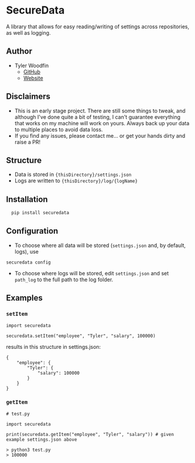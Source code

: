 # SecureData
A library that allows for easy reading/writing of settings across repositories, as well as logging.

## Author
- Tyler Woodfin
    - [GitHub](https://www.github.com/tylerjwoodfin)
    - [Website](http://tyler.cloud)

## Disclaimers
- This is an early stage project. There are still some things to tweak, and although I've done quite a bit of testing, I can't guarantee everything that works on my machine will work on yours. Always back up your data to multiple places to avoid data loss.
- If you find any issues, please contact me... or get your hands dirty and raise a PR!

## Structure

- Data is stored in `{thisDirectory}/settings.json`
- Logs are written to `{thisDirectory}/log/{logName}`

## Installation

```bash
  pip install securedata
```
## Configuration
- To choose where all data will be stored (`settings.json` and, by default, logs), use
```
securedata config
```

- To choose where logs will be stored, edit `settings.json` and set `path_log` to the full path to the log folder.

## Examples

### `setItem`
```
import securedata

securedata.setItem("employee", "Tyler", "salary", 100000)
```

results in this structure in settings.json:

```
{
    "employee": {
        "Tyler": {
            "salary": 100000
        }
    }
}
```

### `getItem`
```
# test.py

import securedata

print(securedata.getItem("employee", "Tyler", "salary")) # given example settings.json above
```

```
> python3 test.py
> 100000
```